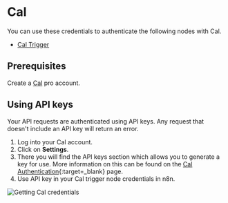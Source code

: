 # Cal

You can use these credentials to authenticate the following nodes with Cal.

- [Cal Trigger](/integrations/trigger-nodes/n8n-nodes-base.calTrigger/)

## Prerequisites

Create a [Cal](https://www.cal.com/) pro account.

## Using API keys

Your API requests are authenticated using API keys. Any request that doesn't include an API key will return an error.

1. Log into your Cal account.
2. Click on **Settings**.
3. There you will find the API keys section which allows you to generate a key for use. More information on this can be found on the [Cal Authentication](https://developer.cal.com/api/authentication){:target=_blank} page.
4. Use API key in your Cal trigger node credentials in n8n.


![Getting Cal credentials](/_images/integrations/credentials/cal/getting-api-key.gif)

